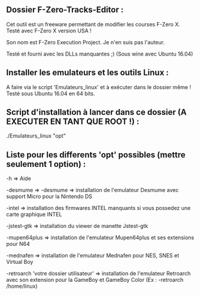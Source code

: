 Dossier F-Zero-Tracks-Editor :
------------------------------

Cet outil est un freeware permettant de modifier les courses F-Zero X.
Testé avec F-Zero X version USA !

Son nom est F-Zero Execution Project.
Je n'en suis pas l'auteur.

Testé et fourni avec les DLLs manquantes ;) (Sous wine avec Ubuntu 16.04)


Installer les emulateurs et les outils Linux :
----------------------------------------------

A faire via le script 'Emulateurs_linux' et à exécuter dans le dossier même !
Testé sous Ubuntu 16.04 en 64 bits.


Script d'installation à lancer dans ce dossier (A EXECUTER EN TANT QUE ROOT !) :
--------------------------------------------------------------------------------

./Emulateurs_linux "opt"


Liste pour les differents 'opt' possibles (mettre seulement 1 option) :
-----------------------------------------------------------------------

-h => Aide

-desmume => -desmume => installation de l'emulateur Desmume avec support Micro pour la Nintendo DS

-intel => installation des firmwares INTEL manquants si vous possedez une carte graphique INTEL

-jstest-gtk => installation du viewer de manette Jstest-gtk

-mupen64plus => installation de l'emulateur Mupen64plus et ses extensions pour N64

-mednafen => installation de l'emulateur Mednafen pour NES, SNES et Virtual Boy

-retroarch 'votre dossier utilisateur' => installation de l'emulateur Retroarch avec son extension pour la GameBoy et GameBoy Color (Ex : -retroarch /home/linux)

